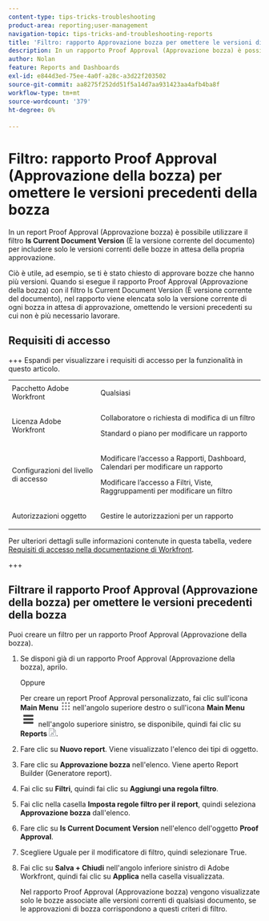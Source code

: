```yaml
---
content-type: tips-tricks-troubleshooting
product-area: reporting;user-management
navigation-topic: tips-tricks-and-troubleshooting-reports
title: 'Filtro: rapporto Approvazione bozza per omettere le versioni di bozza precedenti'
description: In un rapporto Proof Approval (Approvazione bozza) è possibile utilizzare il filtro Is Current Document Version (È versione corrente del documento) per includere solo le versioni correnti delle bozze in attesa di approvazione.
author: Nolan
feature: Reports and Dashboards
exl-id: e844d3ed-75ee-4a0f-a28c-a3d22f203502
source-git-commit: aa8275f252dd51f5a14d7aa931423aa4afb4ba8f
workflow-type: tm+mt
source-wordcount: '379'
ht-degree: 0%

---
```


# Filtro: rapporto Proof Approval (Approvazione della bozza) per omettere le versioni precedenti della bozza

<!--Audited: 10/2024-->

In un report Proof Approval (Approvazione bozza) è possibile utilizzare il filtro **Is Current Document Version** (È la versione corrente del documento) per includere solo le versioni correnti delle bozze in attesa della propria approvazione.

Ciò è utile, ad esempio, se ti è stato chiesto di approvare bozze che hanno più versioni. Quando si esegue il rapporto Proof Approval (Approvazione della bozza) con il filtro Is Current Document Version (È versione corrente del documento), nel rapporto viene elencata solo la versione corrente di ogni bozza in attesa di approvazione, omettendo le versioni precedenti su cui non è più necessario lavorare.

## Requisiti di accesso

+++ Espandi per visualizzare i requisiti di accesso per la funzionalità in questo articolo. 

<table style="table-layout:auto"> 
 <col> 
 <col> 
 <tbody> 
  <tr> 
   <td role="rowheader">Pacchetto Adobe Workfront</td> 
   <td> <p>Qualsiasi</p> </td> 
  </tr> 
  <tr> 
   <td role="rowheader">Licenza Adobe Workfront</td> 
   <td> 
   <p>Collaboratore o richiesta di modifica di un filtro </p>
   <p>Standard o piano per modificare un rapporto</p>
  </tr> 
  <tr> 
   <td role="rowheader">Configurazioni del livello di accesso</td> 
   <td> <p>Modificare l’accesso a Rapporti, Dashboard, Calendari per modificare un rapporto</p> <p>Modificare l’accesso a Filtri, Viste, Raggruppamenti per modificare un filtro</p> </td> 
  </tr> 
  <tr> 
   <td role="rowheader">Autorizzazioni oggetto</td> 
   <td> <p>Gestire le autorizzazioni per un rapporto</p>  </td> 
  </tr> 
 </tbody> 
</table>

Per ulteriori dettagli sulle informazioni contenute in questa tabella, vedere [Requisiti di accesso nella documentazione di Workfront](/help/quicksilver/administration-and-setup/add-users/access-levels-and-object-permissions/access-level-requirements-in-documentation.md).

+++

## Filtrare il rapporto Proof Approval (Approvazione della bozza) per omettere le versioni precedenti della bozza

Puoi creare un filtro per un rapporto Proof Approval (Approvazione della bozza).

1. Se disponi già di un rapporto Proof Approval (Approvazione della bozza), aprilo.

   Oppure

   <!--
   <p style="color: #ff1493;" data-mc-conditions="QuicksilverOrClassic.Draft mode">Sarah: Add sub bullets for report creation.</p>
   -->

   Per creare un report Proof Approval personalizzato, fai clic sull&#39;icona **Main Menu** ![Main Menu icon](assets/main-menu-icon.png) nell&#39;angolo superiore destro o sull&#39;icona **Main Menu** ![Main Menu lines](assets/lines-main-menu.png) nell&#39;angolo superiore sinistro, se disponibile, quindi fai clic su **Reports** ![Reports icon](assets/reports-in-main-menu.png).

1. Fare clic su **Nuovo report**. Viene visualizzato l&#39;elenco dei tipi di oggetto.
1. Fare clic su **Approvazione bozza** nell&#39;elenco.
Viene aperto Report Builder (Generatore report).
1. Fai clic su **Filtri**, quindi fai clic su **Aggiungi una regola filtro**.

   <!--
   <p style="color: #ff1493;" data-mc-conditions="QuicksilverOrClassic.Draft mode">Tell Proof Lehi this isn't visible unless you scroll to it over on the right, not at all obvious. When on a laptop.</p>
   -->

1. Fai clic nella casella **Imposta regole filtro per il report**, quindi seleziona **Approvazione bozza** dall&#39;elenco.
1. Fare clic su **Is Current Document Version** nell&#39;elenco dell&#39;oggetto **Proof Approval**.
1. Scegliere Uguale per il modificatore di filtro, quindi selezionare True.
1. Fai clic su **Salva + Chiudi** nell&#39;angolo inferiore sinistro di Adobe Workfront, quindi fai clic su **Applica** nella casella visualizzata.

   Nel rapporto Proof Approval (Approvazione bozza) vengono visualizzate solo le bozze associate alle versioni correnti di qualsiasi documento, se le approvazioni di bozza corrispondono a questi criteri di filtro.
